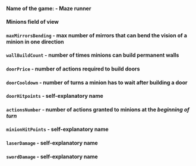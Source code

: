 #### Name of the game: - Maze runner

#### Minions field of view

#### `maxMirrorsBending` - max number of mirrors that can bend the vision of a minion in one direction 

#### `wallBuildCount` - number of times minions can build permanent walls

#### `doorPrice` - number of actions required to build doors

#### `doorCooldown` - number of turns a minion has to wait after building a door

#### `doorHitpoints` - self-explanatory name

#### `actionsNumber` - number of actions granted to minions at the _beginning of turn_

#### `minionHitPoints` - self-explanatory name

#### `laserDamage` - self-explanatory name

#### `swordDamage` - self-explanatory name

